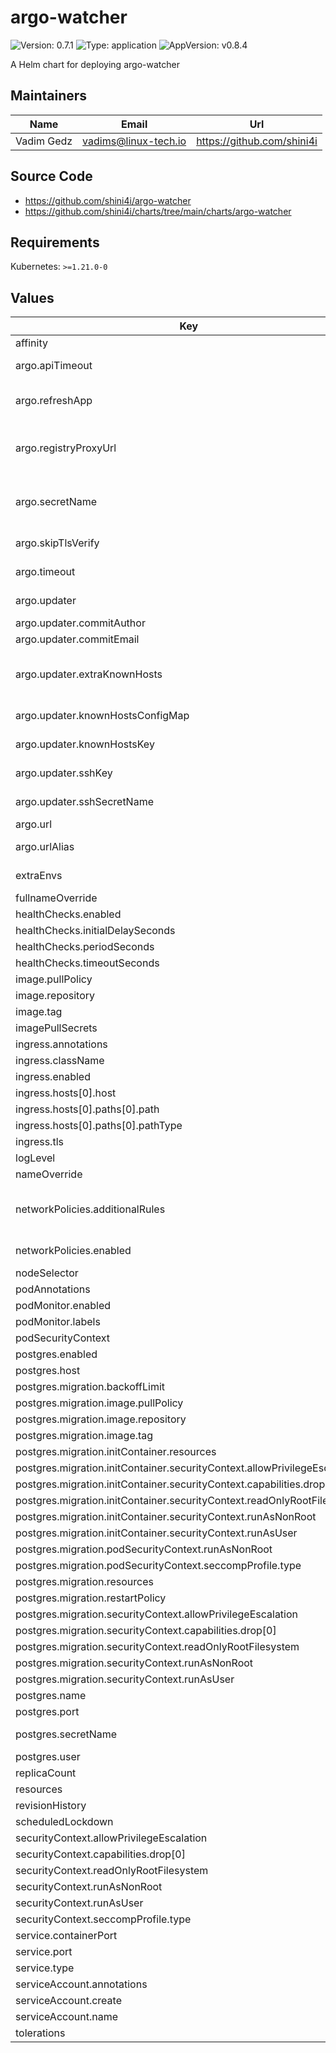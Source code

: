# argo-watcher

![Version: 0.7.1](https://img.shields.io/badge/Version-0.7.1-informational?style=flat-square) ![Type: application](https://img.shields.io/badge/Type-application-informational?style=flat-square) ![AppVersion: v0.8.4](https://img.shields.io/badge/AppVersion-v0.8.4-informational?style=flat-square)

A Helm chart for deploying argo-watcher

## Maintainers

| Name | Email | Url |
| ---- | ------ | --- |
| Vadim Gedz | <vadims@linux-tech.io> | <https://github.com/shini4i> |

## Source Code

* <https://github.com/shini4i/argo-watcher>
* <https://github.com/shini4i/charts/tree/main/charts/argo-watcher>

## Requirements

Kubernetes: `>=1.21.0-0`

## Values

| Key | Type | Default | Description |
|-----|------|---------|-------------|
| affinity | object | `{}` |  |
| argo.apiTimeout | int | `60` | How long to wait for argocd api to respond |
| argo.refreshApp | bool | `true` | If argo-watcher should refresh app during check to make ArgoCD detect changes faster |
| argo.registryProxyUrl | string | `""` | argo-watcher will assume that image can be mutated and will use this value while checking app status |
| argo.secretName | string | `""` | Pre-created secret with ARGO_TOKEN variable and optional ARGO_WATCHER_DEPLOY_TOKEN |
| argo.skipTlsVerify | bool | `false` | If ssl verification should be skipped |
| argo.timeout | int | `300` | How long to wait for deployment to be finished |
| argo.updater | object | `{"commitAuthor":"argo-watcher","commitEmail":"argo-watcher@example.com","extraKnownHosts":[],"knownHostsConfigMap":"","knownHostsKey":"ssh_known_hosts","sshKey":"sshPrivateKey","sshSecretName":""}` | Configuration for argo image updater logic replacement |
| argo.updater.commitAuthor | string | `"argo-watcher"` | User to use for git operations |
| argo.updater.commitEmail | string | `"argo-watcher@example.com"` | Email to use for git operations |
| argo.updater.extraKnownHosts | list | `[]` | Extra known hosts to add to ssh config, will be skipped if knownHostsConfigMap is set (optional) |
| argo.updater.knownHostsConfigMap | string | `""` | Known hosts configmap override (optional) |
| argo.updater.knownHostsKey | string | `"ssh_known_hosts"` | Known hosts configmap key (optional) |
| argo.updater.sshKey | string | `"sshPrivateKey"` | Key to mount from sshSecretName |
| argo.updater.sshSecretName | string | `""` | Pre-created secret with ssh key (optional) |
| argo.url | string | `"https://argocd.example.com"` |  |
| argo.urlAlias | string | `""` | An alias that will be used to generate url for ArgoCD app |
| extraEnvs | list | `[]` | Additional environment variables to add to the container |
| fullnameOverride | string | `""` |  |
| healthChecks.enabled | bool | `true` |  |
| healthChecks.initialDelaySeconds | int | `5` |  |
| healthChecks.periodSeconds | int | `30` |  |
| healthChecks.timeoutSeconds | int | `5` |  |
| image.pullPolicy | string | `"IfNotPresent"` |  |
| image.repository | string | `"ghcr.io/shini4i/argo-watcher"` |  |
| image.tag | string | `""` |  |
| imagePullSecrets | list | `[]` |  |
| ingress.annotations | object | `{}` |  |
| ingress.className | string | `""` |  |
| ingress.enabled | bool | `false` |  |
| ingress.hosts[0].host | string | `"chart-example.local"` |  |
| ingress.hosts[0].paths[0].path | string | `"/"` |  |
| ingress.hosts[0].paths[0].pathType | string | `"ImplementationSpecific"` |  |
| ingress.tls | list | `[]` |  |
| logLevel | string | `"info"` |  |
| nameOverride | string | `""` |  |
| networkPolicies.additionalRules | list | `[]` | additional ingress rules to add to the network policy (access will be granted to .Values.service.containerPort) |
| networkPolicies.enabled | bool | `false` | If network policies should be created |
| nodeSelector | object | `{}` |  |
| podAnnotations | object | `{}` |  |
| podMonitor.enabled | bool | `false` |  |
| podMonitor.labels | object | `{}` |  |
| podSecurityContext | object | `{}` |  |
| postgres.enabled | bool | `false` | Sets STATE_TYPE to postgres |
| postgres.host | string | `""` |  |
| postgres.migration.backoffLimit | int | `5` |  |
| postgres.migration.image.pullPolicy | string | `"IfNotPresent"` |  |
| postgres.migration.image.repository | string | `"migrate/migrate"` |  |
| postgres.migration.image.tag | string | `"v4.17.0"` |  |
| postgres.migration.initContainer.resources | object | `{}` |  |
| postgres.migration.initContainer.securityContext.allowPrivilegeEscalation | bool | `false` |  |
| postgres.migration.initContainer.securityContext.capabilities.drop[0] | string | `"ALL"` |  |
| postgres.migration.initContainer.securityContext.readOnlyRootFilesystem | bool | `true` |  |
| postgres.migration.initContainer.securityContext.runAsNonRoot | bool | `true` |  |
| postgres.migration.initContainer.securityContext.runAsUser | int | `1000` |  |
| postgres.migration.podSecurityContext.runAsNonRoot | bool | `true` |  |
| postgres.migration.podSecurityContext.seccompProfile.type | string | `"RuntimeDefault"` |  |
| postgres.migration.resources | object | `{}` |  |
| postgres.migration.restartPolicy | string | `"OnFailure"` |  |
| postgres.migration.securityContext.allowPrivilegeEscalation | bool | `false` |  |
| postgres.migration.securityContext.capabilities.drop[0] | string | `"ALL"` |  |
| postgres.migration.securityContext.readOnlyRootFilesystem | bool | `true` |  |
| postgres.migration.securityContext.runAsNonRoot | bool | `true` |  |
| postgres.migration.securityContext.runAsUser | int | `1000` |  |
| postgres.name | string | `""` |  |
| postgres.port | int | `5432` |  |
| postgres.secretName | string | `""` | Pre-created secret with DB_PASSWORD variable |
| postgres.user | string | `""` |  |
| replicaCount | int | `1` |  |
| resources | object | `{}` |  |
| revisionHistory | int | `1` |  |
| scheduledLockdown | list | `[]` | Schedule lockdown configuration |
| securityContext.allowPrivilegeEscalation | bool | `false` |  |
| securityContext.capabilities.drop[0] | string | `"ALL"` |  |
| securityContext.readOnlyRootFilesystem | bool | `true` |  |
| securityContext.runAsNonRoot | bool | `true` |  |
| securityContext.runAsUser | int | `1000` |  |
| securityContext.seccompProfile.type | string | `"RuntimeDefault"` |  |
| service.containerPort | int | `8080` |  |
| service.port | int | `80` |  |
| service.type | string | `"ClusterIP"` |  |
| serviceAccount.annotations | object | `{}` |  |
| serviceAccount.create | bool | `true` |  |
| serviceAccount.name | string | `""` |  |
| tolerations | list | `[]` |  |

